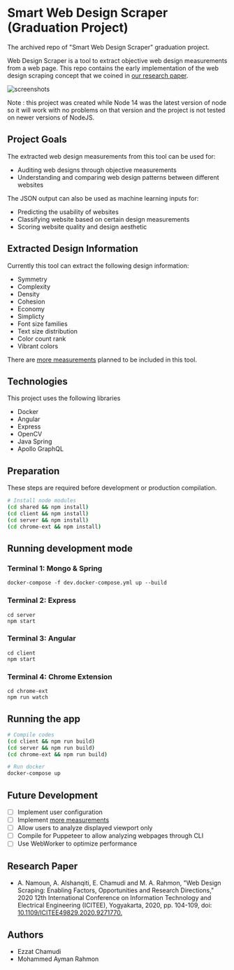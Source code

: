# Smart Web Design Scraper (Graduation Project)

The archived repo of "Smart Web Design Scraper" graduation project.


Web Design Scraper is a tool to extract objective web design measurements from a web page. This repo contains the early implementation of the web design scraping concept that we coined in [our research paper](https://ieeexplore.ieee.org/abstract/document/9271770).


![screenshots](images/screenshots.jpg)


Note : this project was created while Node 14 was the latest version of node so it will work with no problems on that version and the project is not tested on newer versions of NodeJS.

## Project Goals

The extracted web design measurements from this tool can be used for:
- Auditing web designs through objective measurements
- Understanding and comparing web design patterns between different websites

The JSON output can also be used as machine learning inputs for:
- Predicting the usability of websites
- Classifying website based on certain design measurements
- Scoring website quality and design aesthetic

## Extracted Design Information

Currently this tool can extract the following design information:
- Symmetry
- Complexity
- Density
- Cohesion
- Economy
- Simplicty
- Font size families
- Text size distribution
- Color count rank
- Vibrant colors

There are [more measurements](./web-design-factors.md) planned to be included in this tool.


## Technologies

This project uses the following libraries

- Docker
- Angular
- Express
- OpenCV
- Java Spring
- Apollo GraphQL

## Preparation

These steps are required before development or production compilation.

```sh
# Install node modules
(cd shared && npm install)
(cd client && npm install)
(cd server && npm install)
(cd chrome-ext && npm install)
```

## Running development mode

### Terminal 1: Mongo & Spring
```
docker-compose -f dev.docker-compose.yml up --build
```

### Terminal 2: Express
```
cd server
npm start
```

### Terminal 3: Angular
```
cd client
npm start
```

### Terminal 4: Chrome Extension
```
cd chrome-ext
npm run watch
```

## Running the app

```sh
# Compile codes
(cd client && npm run build)
(cd server && npm run build)
(cd chrome-ext && npm run build)

# Run docker
docker-compose up
```


## Future Development

- [ ] Implement user configuration
- [ ] Implement [more measurements](./web-design-factors.md)
- [ ] Allow users to analyze displayed viewport only
- [ ] Compile for Puppeteer to allow analyzing webpages through CLI
- [ ] Use WebWorker to optimize performance

## Research Paper

- A. Namoun, A. Alshanqiti, E. Chamudi and M. A. Rahmon, "Web Design Scraping: Enabling Factors, Opportunities and Research Directions," 2020 12th International Conference on Information Technology and Electrical Engineering (ICITEE), Yogyakarta, 2020, pp. 104-109, doi: [10.1109/ICITEE49829.2020.9271770.](https://ieeexplore.ieee.org/abstract/document/9271770)


## Authors
- Ezzat Chamudi
- Mohammed Ayman Rahmon
